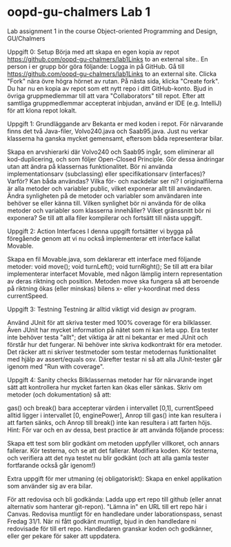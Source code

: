# oopd-gu-chalmers Lab 1
Lab assignment 1 in the course Object-oriented Programming and Design, GU/Chalmers

Uppgift 0: Setup
Börja med att skapa en egen kopia av repot https://github.com/oopd-gu-chalmers/lab1Links to an external site.. En person i er grupp bör göra följande:
Logga in på GitHub.
Gå till https://github.com/oopd-gu-chalmers/lab1Links to an external site.
Clicka "Fork" nära övre högra hörnet av rutan.
På nästa sida, klicka "Create fork". Du har nu en kopia av repot som ett nytt repo i ditt GitHub-konto.
Bjud in övriga gruppmedlemmar till att vara "Collaborators" till repot.
Efter att samtliga gruppmedlemmar accepterat inbjudan, använd er IDE (e.g. IntelliJ) för att klona repot lokalt.
 

Uppgift 1: Grundläggande arv
Bekanta er med koden i repot. För närvarande finns det två Java-filer, Volvo240.java och Saab95.java. Just nu verkar klasserna ha ganska mycket gemensamt, eftersom båda representerar bilar.

Skapa en arvshierarki där Volvo240 och Saab95 ingår, som eliminerar all kod-duplicering, och som följer Open-Closed Principle. Gör dessa ändringar utan att ändra på klassernas funktionalitet.
Bör ni använda implementationsarv (subclassing) eller specifikationsarv (interfaces)? Varför? Kan båda användas? Vilka för- och nackdelar ser ni?
I originalfilerna är alla metoder och variabler public, vilket exponerar allt till användaren. Ändra synligheten på de metoder och variabler som användaren inte behöver se eller känna till. 
Vilken synlighet bör ni använda för de olika metoder och variabler som klasserna innehåller? Vilket gränssnitt bör ni exponera?
Se till att alla filer kompilerar och fortsätt till nästa uppgift.

 

Uppgift 2: Action Interfaces
I denna uppgift fortsätter vi bygga på föregående genom att vi nu också implementerar ett interface kallat Movable.

Skapa en fil Movable.java, som deklarerar ett interface med följande metoder:
void move();
void turnLeft();
void turnRight();
Se till att era bilar implementerar interfacet Movable, med någon lämplig intern representation av deras riktning och position. Metoden move ska fungera så att beroende på riktning ökas (eller minskas) bilens x- eller y-koordinat med dess currentSpeed.
 
Uppgift 3: Testning
Testning är alltid viktigt vid design av program.

Använd JUnit för att skriva tester med 100% coverage för era bilklasser. Även JUnit har mycket information på nätet som ni kan leta upp. Era tester inte behöver testa "allt"; det viktiga är att ni bekantar er med JUnit och förstår hur det fungerar.
Ni behöver inte skriva kodkontrakt för era metoder. Det räcker att ni skriver testmetoder som testar metodernas funktionalitet med hjälp av assert/equals osv. Därefter testar ni så att alla JUnit-tester går igenom med "Run with coverage".
 
Uppgift 4: Sanity checks
Bilklassernas metoder har för närvarande inget sätt att kontrollera hur mycket farten kan ökas eller sänkas. Skriv om metoder (och dokumentation) så att:

gas() och break() bara accepterar värden i intervallet [0,1],
currentSpeed alltid ligger i intervallet [0, enginePower],
Anrop till gas() inte kan resultera i att farten sänks, och
Anrop till break() inte kan resultera i att farten höjs.
Hint: För var och en av dessa, best practice är att använda följande process:

Skapa ett test som blir godkänt om metoden uppfyller villkoret, och annars fallerar.
Kör testerna, och se att det fallerar.
Modifiera koden.
Kör testerna, och verifiera att det nya testet nu blir godkänt (och att alla gamla tester fortfarande också går igenom!)
 

Extra uppgift för mer utmaning (ej obligatoriskt):
Skapa en enkel applikation som använder sig av era bilar.
 

För att redovisa och bli godkända:
Ladda upp ert repo till github (eller annat alternativ som hanterar git-repon).
"Lämna in" en URL till ert repo här i Canvas.
Redovisa muntligt för en handledare under laborationspass, senast Fredag 31/1.
När ni fått godkänt muntligt, bjud in den handledare ni redovisade för till ert repo.
Handledaren granskar koden och godkänner, eller ger pekare för saker att uppdatera.
